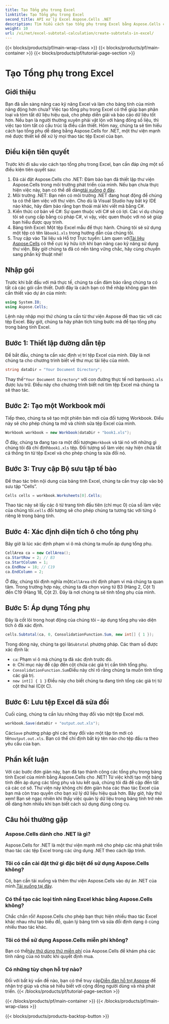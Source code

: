 ```yaml
---
title: Tạo Tổng phụ trong Excel
linktitle: Tạo Tổng phụ trong Excel
second_title: API xử lý Excel Aspose.Cells .NET
description: Tìm hiểu cách tạo tổng phụ trong Excel bằng Aspose.Cells cho .NET với hướng dẫn từng bước dễ dàng này.
weight: 10
url: /vi/net/excel-subtotal-calculation/create-subtotals-in-excel/
---
```


{{< blocks/products/pf/main-wrap-class >}}
{{< blocks/products/pf/main-container >}}
{{< blocks/products/pf/tutorial-page-section >}}

# Tạo Tổng phụ trong Excel

## Giới thiệu
Bạn đã sẵn sàng nâng cao kỹ năng Excel và làm cho bảng tính của mình năng động hơn chưa? Việc tạo tổng phụ trong Excel có thể giúp bạn phân loại và tóm tắt dữ liệu hiệu quả, cho phép diễn giải và báo cáo dữ liệu tốt hơn. Nếu bạn là người thường xuyên phải vật lộn với hàng đống số liệu, thì việc tạo tóm tắt có cấu trúc là điều cần thiết. Hôm nay, chúng ta sẽ tìm hiểu cách tạo tổng phụ dễ dàng bằng Aspose.Cells for .NET, một thư viện mạnh mẽ được thiết kế để xử lý mọi thao tác tệp Excel của bạn.
## Điều kiện tiên quyết
Trước khi đi sâu vào cách tạo tổng phụ trong Excel, bạn cần đáp ứng một số điều kiện tiên quyết sau:
1.  Đã cài đặt Aspose.Cells cho .NET: Đảm bảo bạn đã thiết lập thư viện Aspose.Cells trong môi trường phát triển của mình. Nếu bạn chưa thực hiện việc này, bạn có thể dễ dàng[tải xuống ở đây](https://releases.aspose.com/cells/net/).
2. Môi trường .NET: Bạn nên có môi trường .NET đang hoạt động để chúng ta có thể làm việc với thư viện. Cho dù là Visual Studio hay bất kỳ IDE nào khác, hãy đảm bảo rằng bạn thoải mái khi viết mã bằng C#.
3. Kiến thức cơ bản về C#: Sự quen thuộc với C# sẽ có lợi. Các ví dụ chúng tôi sẽ cung cấp bằng cú pháp C#, vì vậy, việc quen thuộc với nó sẽ giúp bạn hiểu được quy trình.
4.  Bảng tính Excel: Một tệp Excel mẫu để thực hành. Chúng tôi sẽ sử dụng một tệp có tên là`book1.xls` trong hướng dẫn của chúng tôi.
5.  Truy cập vào Tài liệu và Hỗ trợ Trực tuyến: Làm quen với[Tài liệu Aspose.Cells](https://reference.aspose.com/cells/net/) có thể cực kỳ hữu ích khi bạn nâng cao kỹ năng sử dụng thư viện.
Bây giờ chúng ta đã có nền tảng vững chắc, hãy cùng chuyển sang phần kỹ thuật nhé!
## Nhập gói
Trước khi bắt đầu với mã thực tế, chúng ta cần đảm bảo rằng chúng ta có tất cả các gói cần thiết. Dưới đây là cách bạn có thể nhập không gian tên cần thiết vào dự án của mình:
```csharp
using System.IO;
using Aspose.Cells;
```
Lệnh này nhập mọi thứ chúng ta cần từ thư viện Aspose để thao tác với các tệp Excel. Bây giờ, chúng ta hãy phân tích từng bước mã để tạo tổng phụ trong bảng tính Excel.
## Bước 1: Thiết lập đường dẫn tệp
Để bắt đầu, chúng ta cần xác định vị trí tệp Excel của mình. Đây là nơi chúng ta cho chương trình biết về thư mục tài liệu của mình.
```csharp
string dataDir = "Your Document Directory";
```
 Thay thế`"Your Document Directory"` với con đường thực tế nơi bạn`book1.xls` được lưu trữ. Điều này cho chương trình biết nơi tìm tệp Excel mà chúng ta sẽ thao tác.
## Bước 2: Tạo một Workbook mới
Tiếp theo, chúng ta sẽ tạo một phiên bản mới của đối tượng Workbook. Điều này sẽ cho phép chúng ta mở và chỉnh sửa tệp Excel của mình.
```csharp
Workbook workbook = new Workbook(dataDir + "book1.xls");
```
 Ở đây, chúng ta đang tạo ra một đối tượng`Workbook` và tải nó với những gì chúng tôi đã chỉ định`book1.xls` tệp. Đối tượng sổ làm việc này hiện chứa tất cả thông tin từ tệp Excel và cho phép chúng ta sửa đổi nó.
## Bước 3: Truy cập Bộ sưu tập tế bào
Để thao tác trên nội dung của bảng tính Excel, chúng ta cần truy cập vào bộ sưu tập “Cells”.
```csharp
Cells cells = workbook.Worksheets[0].Cells;
```
 Thao tác này sẽ lấy các ô từ trang tính đầu tiên (chỉ mục 0) của sổ làm việc của chúng tôi.`cells` đối tượng sẽ cho phép chúng ta tương tác với từng ô riêng lẻ trong bảng tính.
## Bước 4: Xác định diện tích ô cho tổng phụ
Bây giờ là lúc xác định phạm vi ô mà chúng ta muốn áp dụng tổng phụ. 
```csharp
CellArea ca = new CellArea();
ca.StartRow = 2; // B3
ca.StartColumn = 1; 
ca.EndRow = 18; // C19
ca.EndColumn = 2;
```
 Ở đây, chúng tôi định nghĩa một`CellArea` chỉ định phạm vi mà chúng ta quan tâm. Trong trường hợp này, chúng ta đã chọn vùng từ B3 (Hàng 2, Cột 1) đến C19 (Hàng 18, Cột 2). Đây là nơi chúng ta sẽ tính tổng phụ của mình.
## Bước 5: Áp dụng Tổng phụ
Đây là cốt lõi trong hoạt động của chúng tôi – áp dụng tổng phụ vào diện tích ô đã xác định.
```csharp
cells.Subtotal(ca, 0, ConsolidationFunction.Sum, new int[] { 1 });
```
 Trong dòng này, chúng ta gọi là`Subtotal` phương pháp. Các tham số được xác định là:
- `ca`: Phạm vi ô mà chúng ta đã xác định trước đó.
- `0`: Chỉ mục này đề cập đến cột chứa các giá trị cần tính tổng phụ. 
- `ConsolidationFunction.Sum`Điều này chỉ rõ rằng chúng ta muốn tính tổng các giá trị.
- `new int[] { 1 }`:Điều này cho biết chúng ta đang tính tổng các giá trị từ cột thứ hai (Cột C).
## Bước 6: Lưu tệp Excel đã sửa đổi
Cuối cùng, chúng ta cần lưu những thay đổi vào một tệp Excel mới. 
```csharp
workbook.Save(dataDir + "output.out.xls");
```
 Các`Save` phương pháp ghi các thay đổi vào một tập tin mới có tên`output.out.xls`. Bạn có thể chỉ định bất kỳ tên nào cho tệp đầu ra theo yêu cầu của bạn.
## Phần kết luận
Với các bước đơn giản này, bạn đã tạo thành công các tổng phụ trong bảng tính Excel của mình bằng Aspose.Cells cho .NET! Từ việc khởi tạo một bảng tính đến áp dụng các tổng phụ và lưu kết quả, chúng tôi đã đề cập đến tất cả các cơ sở. Thư viện này không chỉ đơn giản hóa các thao tác Excel của bạn mà còn trao quyền cho bạn xử lý dữ liệu hiệu quả hơn.
Bây giờ, hãy thử xem! Bạn sẽ ngạc nhiên khi thấy việc quản lý dữ liệu trong bảng tính trở nên dễ dàng hơn nhiều khi bạn biết cách sử dụng đúng công cụ. 
## Câu hỏi thường gặp
### Aspose.Cells dành cho .NET là gì?
Aspose.Cells for .NET là một thư viện mạnh mẽ cho phép các nhà phát triển thao tác các tệp Excel trong các ứng dụng .NET theo cách lập trình.
### Tôi có cần cài đặt thứ gì đặc biệt để sử dụng Aspose.Cells không?
 Có, bạn cần tải xuống và thêm thư viện Aspose.Cells vào dự án .NET của mình.[Tải xuống tại đây](https://releases.aspose.com/cells/net/).
### Có thể tạo các loại tính năng Excel khác bằng Aspose.Cells không?
Chắc chắn rồi! Aspose.Cells cho phép bạn thực hiện nhiều thao tác Excel khác nhau như tạo biểu đồ, quản lý bảng tính và sửa đổi định dạng ô cùng nhiều thao tác khác.
### Tôi có thể sử dụng Aspose.Cells miễn phí không?
 Bạn có thể[hãy thử dùng thử miễn phí](https://releases.aspose.com/) của Aspose.Cells để khám phá các tính năng của nó trước khi quyết định mua.
### Có những tùy chọn hỗ trợ nào?
 Đối với bất kỳ vấn đề nào, bạn có thể truy cập[Diễn đàn hỗ trợ Aspose](https://forum.aspose.com/c/cells/9) để nhận trợ giúp và chia sẻ hiểu biết với cộng đồng người dùng và nhà phát triển.
{{< /blocks/products/pf/tutorial-page-section >}}

{{< /blocks/products/pf/main-container >}}
{{< /blocks/products/pf/main-wrap-class >}}

{{< blocks/products/products-backtop-button >}}

